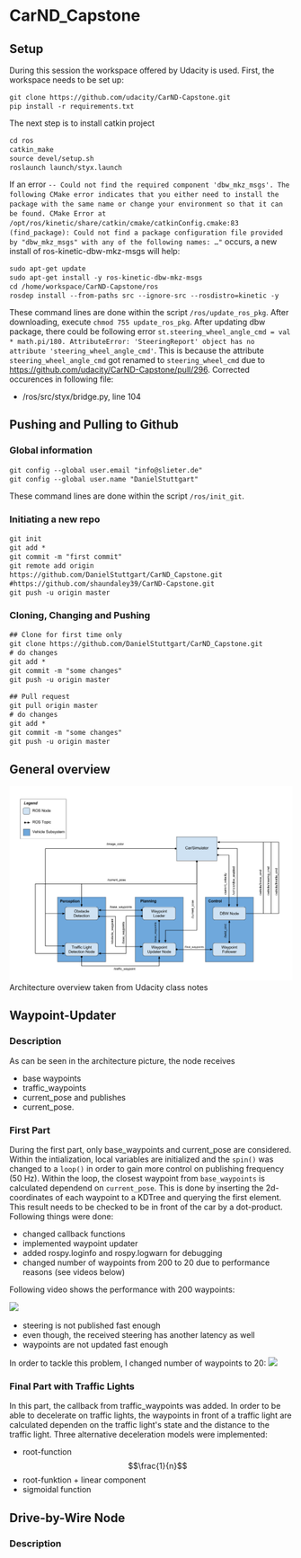 # CarND_Capstone
## Setup
During this session the workspace offered by Udacity is used. First, the workspace needs to be set up: 
```shell
git clone https://github.com/udacity/CarND-Capstone.git
pip install -r requirements.txt
```
The next step is to install catkin project
```shell
cd ros
catkin_make
source devel/setup.sh
roslaunch launch/styx.launch
```
If an error `-- Could not find the required component 'dbw_mkz_msgs'. The following CMake error indicates that you either need to install the package with the same name or change your environment so that it can be found.
CMake Error at /opt/ros/kinetic/share/catkin/cmake/catkinConfig.cmake:83 (find_package):
  Could not find a package configuration file provided by "dbw_mkz_msgs" with
  any of the following names: …"` occurs, a new install of ros-kinetic-dbw-mkz-msgs will help: 
```shell
sudo apt-get update
sudo apt-get install -y ros-kinetic-dbw-mkz-msgs
cd /home/workspace/CarND-Capstone/ros
rosdep install --from-paths src --ignore-src --rosdistro=kinetic -y
```
These command lines are done within the script `/ros/update_ros_pkg`. After downloading, execute `chmod 755 update_ros_pkg`.
After updating dbw package, there could be following error `st.steering_wheel_angle_cmd = val * math.pi/180.
AttributeError: 'SteeringReport' object has no attribute 'steering_wheel_angle_cmd'`. This is because the attribute `steering_wheel_angle_cmd` got renamed to `steering_wheel_cmd` due to https://github.com/udacity/CarND-Capstone/pull/296. 
Corrected occurences in following file: 
- /ros/src/styx/bridge.py, line 104

## Pushing and Pulling to Github
### Global information
```shell
git config --global user.email "info@slieter.de"
git config --global user.name "DanielStuttgart"
```
These command lines are done within the script `/ros/init_git`.
### Initiating a new repo
```shell
git init
git add *
git commit -m "first commit"
git remote add origin https://github.com/DanielStuttgart/CarND_Capstone.git
#https://github.com/shaundaley39/CarND-Capstone.git
git push -u origin master
```
### Cloning, Changing and Pushing
```shell
## Clone for first time only
git clone https://github.com/DanielStuttgart/CarND_Capstone.git
# do changes
git add *
git commit -m "some changes"
git push -u origin master
```
```shell
## Pull request
git pull origin master
# do changes
git add *
git commit -m "some changes"
git push -u origin master
```

## General overview
![](/img/final-project-ros-graph-v2.png)
Architecture overview taken from Udacity class notes

## Waypoint-Updater
### Description
As can be seen in the architecture picture, the node receives 
- base waypoints
- traffic_waypoints
- current_pose
and publishes
- current_pose. 
### First Part
During the first part, only base_waypoints and current_pose are considered. Within the intialization, local variables are initialized and the `spin()` was changed to a `loop()` in order to gain more control on publishing frequency (50 Hz). 
Within the loop, the closest waypoint from `base_waypoints` is calculated dependend on `current_pose`. This is done by inserting the 2d-coordinates of each waypoint to a KDTree and querying the first element. This result needs to be checked to be in front of the car by a dot-product. 
Following things were done: 
- changed callback functions
- implemented waypoint updater
- added rospy.loginfo and rospy.logwarn for debugging
- changed number of waypoints from 200 to 20 due to performance reasons (see videos below)

Following video shows the performance with 200 waypoints:

![](/img/waypoint_200.gif)
- steering is not published fast enough
- even though, the received steering has another latency as well
- waypoints are not updated fast enough

In order to tackle this problem, I changed number of waypoints to 20: 
![](/img/waypoint_20.gif)

### Final Part with Traffic Lights
In this part, the callback from traffic_waypoints was added. In order to be able to decelerate on traffic lights, the waypoints in front of a traffic light are calculated dependen on the traffic light's state and the distance to the traffic light. 
Three alternative deceleration models were implemented: 
- root-function
$$\frac{1}{n}$$
- root-funktion + linear component
- sigmoidal function

## Drive-by-Wire Node
### Description


